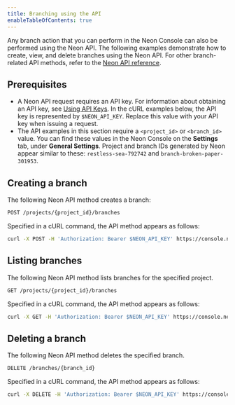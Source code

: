 ```yaml
---
title: Branching using the API
enableTableOfContents: true
---
```


Any branch action that you can perform in the Neon Console can also be performed using the Neon API. The following examples demonstrate how to create, view, and delete branches using the Neon API. For other branch-related API methods, refer to the [Neon API reference](https://neon.tech/api-reference/).

## Prerequisites

- A Neon API request requires an API key. For information about obtaining an API key, see [Using API Keys](/docs/get-started-with-neon/using-api-keys). In the cURL examples below, the API key is represented by `$NEON_API_KEY`. Replace this value with your API key when issuing a request.
- The API examples in this section require a `<project_id>` or `<branch_id>` value. You can find these values in the Neon Console on the **Settings** tab, under **General Settings**. Project and branch IDs generated by Neon appear similar to these: `restless-sea-792742` and `branch-broken-paper-301953`. 

## Creating a branch

The following Neon API method creates a branch:

```bash
POST /projects/{project_id}/branches
```

Specified in a cURL command, the API method appears as follows:

```bash
curl -X POST -H 'Authorization: Bearer $NEON_API_KEY' https://console.neon.tech/api/v2/projects/<project_id>/branches
```

## Listing branches

The following Neon API method lists branches for the specified project.

```bash
GET /projects/{project_id}/branches
```

Specified in a cURL command, the API method appears as follows:

```bash
curl -X GET -H 'Authorization: Bearer $NEON_API_KEY' https://console.neon.tech/api/v2/projects/<project_id>/branches
```

## Deleting a branch

The following Neon API method deletes the specified branch.

```bash
DELETE /branches/{branch_id}
```

Specified in a cURL command, the API method appears as follows:

```bash
curl -X DELETE -H 'Authorization: Bearer $NEON_API_KEY' https://console.neon.tech/api/v2/branches/<branch_id>
```